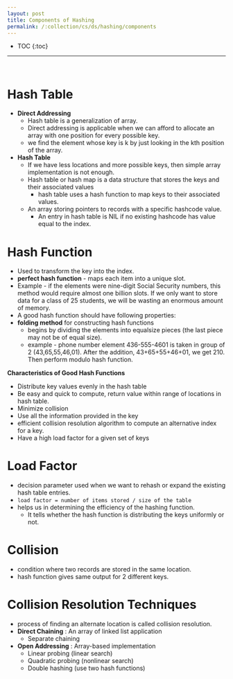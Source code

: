 ```yaml
---
layout: post
title: Components of Hashing
permalink: /:collection/cs/ds/hashing/components
---
```


- TOC
{:toc}

<hr><br>

# Hash Table
- **Direct Addressing**
  - Hash table is a generalization of array.
  - Direct addressing is applicable when we can afford to allocate an array with one position for every possible key.
  - we find the element whose key is k by just looking in the kth position of the array. 
- **Hash Table**
  - If we have less locations and more possible keys, then simple array implementation is not enough.
  - Hash table or hash map is a data structure that stores the keys and their associated values
    - hash table uses a hash function to map keys to their associated values.
  - An array storing pointers to records with a specific hashcode value.
    - An entry in hash table is NIL if no existing hashcode has value equal to the index.

# Hash Function
- Used to transform the key into the index.
- **perfect hash function** - maps each item into a unique slot.
- Example - if the elements were nine-digit Social Security numbers, this method would require almost one billion slots. If we only want to store data for a class of 25 students, we will be wasting an enormous amount of memory.
- A good hash function should have following properties:
- **folding method** for constructing hash functions
  - begins by dividing the elements into equalsize pieces (the last piece may not be of equal size).
  - example - phone number element 436-555-4601 is taken in group of 2 (43,65,55,46,01). After the addition, 43+65+55+46+01, we get 210. Then perform modulo hash function.

**Characteristics of Good Hash Functions**
- Distribute key values evenly in the hash table
- Be easy and quick to compute, return value within range of locations in hash table.
- Minimize collision
- Use all the information provided in the key
- efficient collision resolution algorithm to compute an alternative index for a key.
- Have a high load factor for a given set of keys

# Load Factor
-  decision parameter used when we want to rehash or expand the existing hash table entries.
-  `load factor = number of items stored / size of the table`
-   helps us in determining the efficiency of the hashing function.
    -   It tells whether the hash function is distributing the keys uniformly or not.

# Collision
- condition where two records are stored in the same location.
- hash function gives same output for 2 different keys.

# Collision Resolution Techniques
- process of finding an alternate location is called collision resolution.
- **Direct Chaining** : An array of linked list application
  - Separate chaining
- **Open Addressing** : Array-based implementation
  - Linear probing (linear search)
  - Quadratic probing (nonlinear search)
  - Double hashing (use two hash functions)